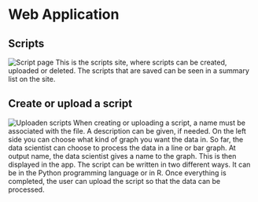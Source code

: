 # Web Application

## Scripts
![Script page](images/scripts-page.png)
This is the scripts site, where scripts can be created, uploaded or deleted. The scripts that are saved can be seen in a summary list on the site. 

## Create or upload a script
![Uploaden scripts](images/upload-script-page.png)
When creating or uploading a script, a name must be associated with the file. A description can be given, if needed. On the left side you can choose what kind of graph you want the data in. So far, the data scientist can choose to process the data in a line or bar graph. At output name, the data scientist gives a name to the graph. This is then displayed in the app. The script can be written in two different ways. It can be in the Python programming language or in R. Once everything is completed, the user can upload the script so that the data can be processed.


